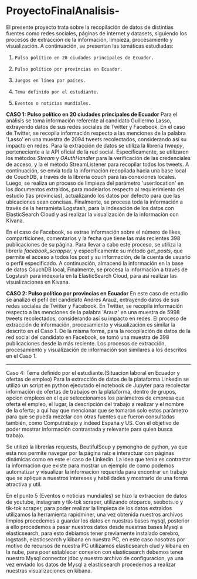 # ProyectoFinalAnalisis-
El presente proyecto trata sobre la recopilación de datos de distintias fuentes como redes sociales, páginas de internet y datasets, siguiendo los procesos de extracción de la información, limpieza, procesamiento y visualización. A continuación, se presentan las temáticas estudiadas:

1.     Pulso político en 20 ciudades principales de Ecuador.
2.     Pulso político por provincias en Ecuador.
3.     Juegos en línea por países.
4.     Tema definido por el estudiante.
5.     Eventos o noticias mundiales.


**CASO 1: Pulso político en 20 ciudades principales de Ecuador**
Para el análisis se toma información referente al candidato Guillermo Lasso, extrayendo datos de sus redes sociales de Twitter y Facebook. En el caso de Twitter, se recopila información respecto a las menciones de la palabra 'Lasso' en una muestra de 2094 tweets recolectados, considerando así su impacto en redes. Para la extracción de datos se utiliza la librería _tweepy_, perteneciente a la API oficial de la red social. Específicamente, se utilizaron los métodos _Stream_ y _OAuthHandler_ para la verificación de las credenciales de acceso, y la el método StreamListener para recopilar todos los tweets. A continuación, se envía toda la información recopilada hacia una base local de CouchDB, a través de la librería couch para las conexiones locales. Luego, se realiza un proceso de limpieza del parámetro 'user:location' en los documentos extraídos, para modelarlos respecto al requierimiento del estudio (las provincias), actualizando los datos por defecto para que las ubicaciones sean concisas. Finalmente, se procesa toda la información a través de la herramieta Logstash, para la indexación de los datos con ElasticSearch Cloud y así realizar la visualización de la información con Kivana.

En el caso de Facebook, se extrae información sobre el número de likes, comparticiones, comentarios y la fecha que tiene las más recientes 398 publicaciones de su página. Para llevar a cabo este proceso, se utiliza la librería _facebook_scrapper_, y específicamente su método _get_posts_, que permite el acceso a todos los post y su información, de la cuenta de usuario o perfil especificado. A continuación, almacenó la información en la base de datos CouchDB local, Finalmente, se procesa la información a través de Logstash para indexarla en la ElasticSearch Cloud, para así realizar las visualizaciones en Kivana.

**CASO 2: Pulso político por provincias en Ecuador**
En este caso de estudio se analizó el pefil del candidato Andrés Arauz, extrayendo datos de sus redes sociales de Twitter y Facebook. En Twitter, se recopila información respecto a las menciones de la palabra 'Arauz' en una muestra de 5998 tweets recolectados, considerando así su impacto en redes. El proceso de extracción de información, procesamiento y visualización es similar la descrito en el Caso 1. De la misma forma, para la recopilación de datos de la red social del candidato en Facebook, se tomó una muestra de 398 publicaciones desde la más reciente. Los procesos de extracción, procesamiento y visualización de información son similares a los descritos en el Caso 1.
____________________________________________________________________________________________________________________________________________________________________________
Caso 4: Tema definido por el estudiante.(Situacion laboral en Ecuador y ofertas de empleo)
Para la extracción de datos de la plataforma Linkedin se utilizó un script en python ejecutado el notebook de Jupyter para recolectar información de ofertas de trabajos en la plataforma, dentro de grupos, opcion empleos en el que seleccionamos los parámetros de empresa que oferta el empleo, el lugar, la descripción del trabajo a realizar y el nombre de la oferta; a qui hay que mencionar que se tomaron solo estos parámetro para que se pueda mezclar con otras fuentes que fueron consultadas también, como Computrabajo y  indeed España y US. Con el objetivo de poder mostrar información contrastada y relevante para quien busca trabajo.

Se utilizó la librerías requests, BeutifulSoup y pymongho de python, ya que esta nos permite navegar por la página raíz e interactuar con páginas dinámicas como en este el caso de Linkedin. La idea que tenia es contrastar la informacion que existe para mostrar un ejemplo de como podemos automatizar y visualizar la informacion requerida para encontrar un trabajo que se aplique a nuestros intereses y habilidades y mostrarlo de una forma atractiva y util. 


En el punto 5 (Eventos o noticias mundiales) se hizo la extraccion de datos de youtube, instagram y tik-tok scraper, utilizando otoparce, seobots.io y tik-tok scraper, 
para poder realizar la limpieza de los datos extraidos utilizamos la herramienta rapidminer, una vez obtenida nuestros archivos limpios procedemos a guardar los datos 
en nuestras bases mysql, posterior a ello procedemos a pasar nuestros datos desde nuestras bases Mysql a elasticsearch, para esto debiamos tener previamente instalado 
cerebro, logstash, elasticsearch y kibana en nuestra PC, en este caso nosotras por motivo de recursos de nuestra PC utilizamos elasticsearch clud y kibana en la nube, 
para poer establecer conexion con elasticsearch debemos tener nuestro Mysql connector jdbc y nuestro archivo de configuracion, ya una vez enviado los datos de Mysql a 
elasticsearch procedemos a realizar nuestras visualizaciones en kibana.   
 
